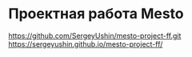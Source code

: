 # Проектная работа Mesto

https://github.com/SergeyUshin/mesto-project-ff.git
https://sergeyushin.github.io/mesto-project-ff/
